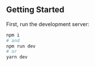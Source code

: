 ## Getting Started

First, run the development server:

```bash
npm i 
# and
npm run dev
# or
yarn dev
```

